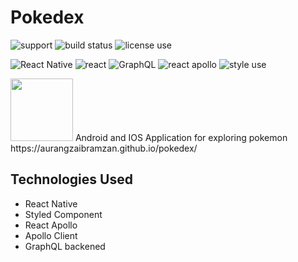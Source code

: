# Pokedex

![support](https://img.shields.io/badge/platform-IOS%20%7C%20Andriod-%23989898.svg)
![build status](https://img.shields.io/badge/build-passing-brightgreen.svg)
![license use](https://img.shields.io/badge/license-Apache%202-blue.svg)

![React Native](https://img.shields.io/badge/React%20Native%20-v0.59.8-blue.svg)
![react](https://img.shields.io/badge/React%20-v16.8.3-blue.svg)
![GraphQL](https://img.shields.io/badge/GraphQL%20-v14.1.1-green.svg)
![react apollo](https://img.shields.io/badge/Apollo%20Client%20-v2.5.1-green.svg)
![style use](https://img.shields.io/badge/style-styled%20component-brightgreen.svg?logo=appveyor)




<img src="https://user-images.githubusercontent.com/31761132/61936005-34b12500-afa5-11e9-8006-d60e9a5e1d00.png" width="100" height="100">
Android and IOS Application for exploring pokemon
</br>
https://aurangzaibramzan.github.io/pokedex/
<h2>Technologies Used </h2>
 
- React Native
- Styled Component
- React Apollo
- Apollo Client
- GraphQL backened
